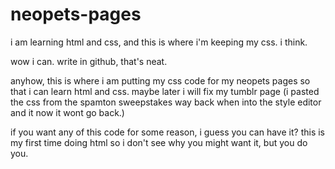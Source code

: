 # neopets-pages
i am learning html and css, and this is where i'm keeping my css. i think.

wow i can. write in github, that's neat.

anyhow, this is where i am putting my css code for my neopets pages so that i can learn html and css. maybe later i will fix my tumblr page (i pasted the css from the spamton sweepstakes way back when into the style editor and it now it wont go back.)

if you want any of this code for some reason, i guess you can have it? this is my first time doing html so i don't see why you might want it, but you do you.
